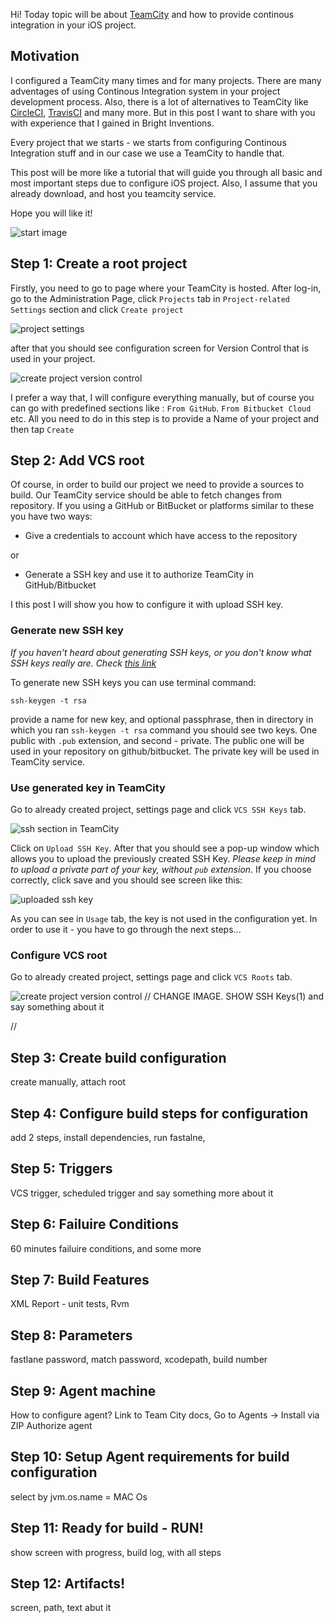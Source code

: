 Hi! Today topic will be about [TeamCity](https://www.jetbrains.com/teamcity/) and how to provide continous integration in your iOS project.

## Motivation

I configured a TeamCity many times and for many projects. There are many adventages of using Continous Integration system in your project development process. Also, there is a lot of alternatives to TeamCity like [CircleCI](https://circleci.com/), [TravisCI](https://travis-ci.org/) and many more. But in this post I want to share with you with experience that I gained in Bright Inventions.

Every project that we starts - we starts from configuring Continous Integration stuff and in our case we use a TeamCity to handle that.

This post will be more like a tutorial that will guide you through all basic and most important steps due to configure iOS project. Also, I assume that you already download, and host you teamcity service.

Hope you will like it!

![start image](./teamcity-for-ios-project/start.jpg)

## Step 1: Create a root project

Firstly, you need to go to page where your TeamCity is hosted. After log-in, go to the Administration Page, click `Projects` tab in `Project-related Settings` section and click `Create project`

![project settings](./teamcity-for-ios-project/create_project_step1.png)
 
after that you should see configuration screen for Version Control that is used in your project.

![create project version control](./teamcity-for-ios-project/create_project.png)

I prefer a way that, I will configure everything manually, but of course you can go with predefined sections like : `From GitHub`. `From Bitbucket Cloud` etc.
All you need to do in this step is to provide a Name of your project and then tap `Create`

## Step 2: Add VCS root

Of course, in order to build our project we need to provide a sources to build.
Our TeamCity service should be able to fetch changes from repository. If you using a GitHub or BitBucket or platforms similar to these you have two ways:

* Give a credentials to account which have access to the repository

or

* Generate a SSH key and use it to authorize TeamCity in GitHub/Bitbucket

I this post I will show you how to configure it with upload SSH key.

### Generate new SSH key

*If you haven't heard about generating SSH keys, or you don't know what SSH keys really are. Check [this link](https://help.github.com/articles/generating-a-new-ssh-key-and-adding-it-to-the-ssh-agent/)*

To generate new SSH keys you can use terminal command:

```
ssh-keygen -t rsa
```

provide a name for new key, and optional passphrase, then in directory in which you ran `ssh-keygen -t rsa` command you should see two keys. One public with `.pub` extension, and second - private.
The public one will be used in your repository on github/bitbucket. The private key will be used in TeamCity service. 

### Use generated key in TeamCity

Go to already created project, settings page and click `VCS SSH Keys` tab.

![ssh section in TeamCity](./teamcity-for-ios-project/ssh_section.png)


Click on `Upload SSH Key`. After that you should see a pop-up window which allows you to upload the previously created SSH Key.
*Please keep in mind to upload a private part of your key, without `pub` extension*. If you choose correctly, click save and you should see screen like this:


![uploaded ssh key](./teamcity-for-ios-project/ssh_uploaded_key.png)

As you can see in `Usage` tab, the key is not used in the configuration yet.
In order to use it - you have to go through the next steps...


### Configure VCS root

Go to already created project, settings page and click `VCS Roots` tab.

![create project version control](./teamcity-for-ios-project/vcs_root_section.png) // CHANGE IMAGE. SHOW SSH Keys(1) and say something about it

//


## Step 3: Create build configuration
create manually, attach root
## Step 4: Configure build steps for configuration
add 2 steps, install dependencies, run fastalne, 
## Step 5: Triggers
VCS trigger, scheduled trigger and say something more about it
## Step 6: Failuire Conditions
60 minutes failuire conditions, and some more
## Step 7: Build Features
XML Report - unit tests, Rvm 
## Step 8: Parameters
fastlane password, match password, xcodepath, build number
## Step 9: Agent machine
How to configure agent?
Link to Team City docs,
Go to Agents -> Install via ZIP
Authorize agent
## Step 10: Setup Agent requirements for build configuration
select by jvm.os.name = MAC Os
## Step 11: Ready for build - RUN!
show screen with progress, build log, with all steps
## Step 12: Artifacts!
screen, path, text abut it









